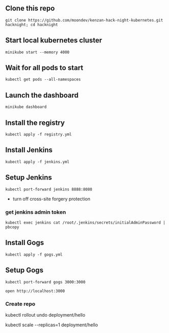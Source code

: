## Clone this repo

`git clone https://github.com/moondev/kenzan-hack-night-kubernetes.git hacknight; cd hacknight`

## Start local kubernetes cluster

`minikube start --memory 4000`

## Wait for all pods to start

`kubectl get pods --all-namespaces`

## Launch the dashboard

`minikube dashboard`

## Install the registry

`kubectl apply -f registry.yml`

## Install Jenkins

`kubectl apply -f jenkins.yml`

## Setup Jenkins

`kubectl port-forward jenkins 8888:8080`

* turn off cross-site forgery protection

### get jenkins admin token

`kubectl exec jenkins cat /root/.jenkins/secrets/initialAdminPassword | pbcopy`

## Install Gogs

`kubectl apply -f gogs.yml`

## Setup Gogs

`kubectl port-forward gogs 3000:3000`

`open http://localhost:3000`

### Create repo


kubectl rollout undo deployment/hello

kubectl scale --replicas=1 deployment/hello